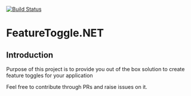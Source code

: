 [![Build Status](https://travis-ci.org/srini85/FeatureToggle.NET.svg?branch=master)](https://travis-ci.org/srini85/FeatureToggle.NET)
# FeatureToggle.NET

## Introduction

Purpose of this project is to provide you out of the box solution to create feature toggles for your application

Feel free to contribute through PRs and raise issues on it. 
